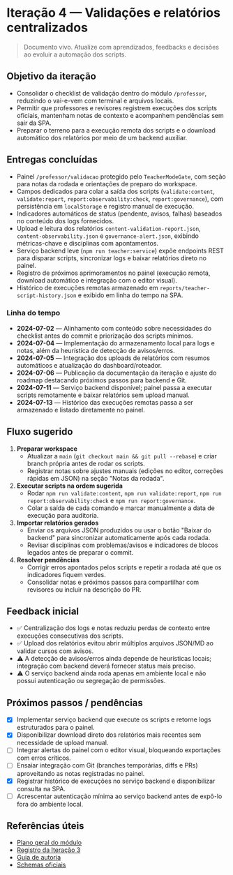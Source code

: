 # Iteração 4 — Validações e relatórios centralizados

> Documento vivo. Atualize com aprendizados, feedbacks e decisões ao evoluir a automação dos scripts.

## Objetivo da iteração

- Consolidar o checklist de validação dentro do módulo `/professor`, reduzindo o vai-e-vem com terminal e arquivos locais.
- Permitir que professores e revisores registrem execuções dos scripts oficiais, mantenham notas de contexto e acompanhem pendências sem sair da SPA.
- Preparar o terreno para a execução remota dos scripts e o download automático dos relatórios por meio de um backend auxiliar.

## Entregas concluídas

- Painel `/professor/validacao` protegido pelo `TeacherModeGate`, com seção para notas da rodada e orientações de preparo do workspace.
- Campos dedicados para colar a saída dos scripts (`validate:content`, `validate:report`, `report:observability:check`, `report:governance`), com persistência em `localStorage` e registro manual de execução.
- Indicadores automáticos de status (pendente, avisos, falhas) baseados no conteúdo dos logs fornecidos.
- Upload e leitura dos relatórios `content-validation-report.json`, `content-observability.json` e `governance-alert.json`, exibindo métricas-chave e disciplinas com apontamentos.
- Serviço backend leve (`npm run teacher:service`) expõe endpoints REST para disparar scripts, sincronizar logs e baixar relatórios direto no painel.
- Registro de próximos aprimoramentos no painel (execução remota, download automático e integração com o editor visual).
- Histórico de execuções remotas armazenado em `reports/teacher-script-history.json` e exibido em linha do tempo na SPA.

### Linha do tempo

- **2024-07-02** — Alinhamento com conteúdo sobre necessidades do checklist antes do commit e priorização dos scripts mínimos.
- **2024-07-04** — Implementação do armazenamento local para logs e notas, além da heurística de detecção de avisos/erros.
- **2024-07-05** — Integração dos uploads de relatórios com resumos automáticos e atualização do dashboard/roteador.
- **2024-07-06** — Publicação da documentação da iteração e ajuste do roadmap destacando próximos passos para backend e Git.
- **2024-07-11** — Serviço backend disponível; painel passa a executar scripts remotamente e baixar relatórios sem upload manual.
- **2024-07-13** — Histórico das execuções remotas passa a ser armazenado e listado diretamente no painel.

## Fluxo sugerido

1. **Preparar workspace**
   - Atualizar a `main` (`git checkout main && git pull --rebase`) e criar branch própria antes de rodar os scripts.
   - Registrar notas sobre ajustes manuais (edições no editor, correções rápidas em JSON) na seção "Notas da rodada".
2. **Executar scripts na ordem sugerida**
   - Rodar `npm run validate:content`, `npm run validate:report`, `npm run report:observability:check` e `npm run report:governance`.
   - Colar a saída de cada comando e marcar manualmente a data de execução para auditoria.
3. **Importar relatórios gerados**
   - Enviar os arquivos JSON produzidos ou usar o botão "Baixar do backend" para sincronizar automaticamente após cada rodada.
   - Revisar disciplinas com problemas/avisos e indicadores de blocos legados antes de preparar o commit.
4. **Resolver pendências**
   - Corrigir erros apontados pelos scripts e repetir a rodada até que os indicadores fiquem verdes.
   - Consolidar notas e próximos passos para compartilhar com revisores ou incluir na descrição do PR.

## Feedback inicial

- ✅ Centralização dos logs e notas reduziu perdas de contexto entre execuções consecutivas dos scripts.
- ✅ Upload dos relatórios evitou abrir múltiplos arquivos JSON/MD ao validar cursos com avisos.
- ⚠️ A detecção de avisos/erros ainda depende de heurísticas locais; integração com backend deverá fornecer status mais preciso.
- ⚠️ O serviço backend ainda roda apenas em ambiente local e não possui autenticação ou segregação de permissões.

## Próximos passos / pendências

- [x] Implementar serviço backend que execute os scripts e retorne logs estruturados para o painel.
- [x] Disponibilizar download direto dos relatórios mais recentes sem necessidade de upload manual.
- [ ] Integrar alertas do painel com o editor visual, bloqueando exportações com erros críticos.
- [ ] Ensaiar integração com Git (branches temporárias, diffs e PRs) aproveitando as notas registradas no painel.
- [x] Registrar histórico de execuções no serviço backend e disponibilizar consulta na SPA.
- [ ] Acrescentar autenticação mínima ao serviço backend antes de expô-lo fora do ambiente local.

## Referências úteis

- [Plano geral do módulo](./README.md)
- [Registro da Iteração 3](./iteration-03.md)
- [Guia de autoria](../CONTENT_AUTHORING_GUIDE.md)
- [Schemas oficiais](../../schemas)

